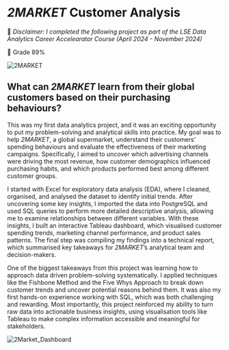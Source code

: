 # *2MARKET* Customer Analysis

🔦 *Disclaimer: I completed the following project as part of the LSE Data Analytics Career Accelearator Course (April 2024 - November 2024)*

🔖 Grade 89%


![2MARKET](https://github.com/user-attachments/assets/34d04e12-2c28-4866-8481-efc6590dc801)


## What can *2MARKET* learn from their global customers based on their purchasing behaviours?

This was my first data analytics project, and it was an exciting opportunity to put my problem-solving and analytical skills into practice. My goal was to help *2MARKET*, a global supermarket, understand their customers’ spending behaviours and evaluate the effectiveness of their marketing campaigns. Specifically, I aimed to uncover which advertising channels were driving the most revenue, how customer demographics influenced purchasing habits, and which products performed best among different customer groups.

I started with Excel for exploratory data analysis (EDA), where I cleaned, organised, and analysed the dataset to identify initial trends. After uncovering some key insights, I imported the data into PostgreSQL and used SQL queries to perform more detailed descriptive analysis, allowing me to examine relationships between different variables. With these insights, I built an interactive Tableau dashboard, which visualised customer spending trends, marketing channel performance, and product sales patterns. The final step was compiling my findings into a technical report, which summarised key takeaways for *2MARKET*’s analytical team and decision-makers.

One of the biggest takeaways from this project was learning how to approach data driven problem-solving systematically. I applied techniques like the Fishbone Method and the Five Whys Approach to break down customer trends and uncover potential reasons behind them. It was also my first hands-on experience working with SQL, which was both challenging and rewarding. Most importantly, this project reinforced my ability to turn raw data into actionable business insights, using visualisation tools like Tableau to make complex information accessible and meaningful for stakeholders.



![2Market_Dashboard](https://github.com/user-attachments/assets/e7e65109-19c1-49b2-845a-4d01818e4d0a)
